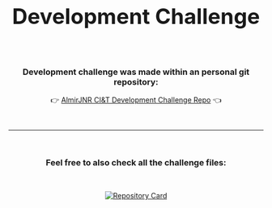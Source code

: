 <div align="center">

<h2 style="font-size: 3em">Development Challenge</h2>

<br>

### Development challenge was made within an personal git repository:

:point_right: [AlmirJNR CI&T Development Challenge Repo](https://github.com/AlmirJNR/Desafio-CI-T/tree/main/DevelopmentTest) :point_left:

<br>
<hr>
<br>

### Feel free to also check all the challenge files:

<br>

[![Repository Card](https://github-readme-stats.vercel.app/api/pin/?username=AlmirJNR&repo=Desafio-CI-T&show_owner=true)](https://github.com/AlmirJNR/Desafio-CI-T)
</div>